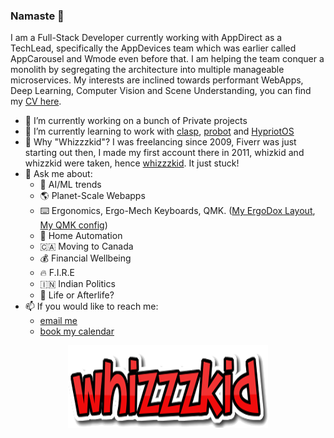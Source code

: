 ### Namaste 🙏

I am a Full-Stack Developer currently working with AppDirect as a TechLead, specifically the AppDevices team which was earlier called AppCarousel and Wmode even before that. I am helping the team conquer a monolith by segregating the architecture into multiple manageable microservices. My interests are inclined towards performant WebApps, Deep Learning, Computer Vision and Scene Understanding, you can find my [CV here](https://nishantarora.in/CV).

- 🔭 I’m currently working on a bunch of Private projects
- 🌱 I’m currently learning to work with [clasp](https://github.com/google/clasp), [probot](https://probot.github.io/) and [HypriotOS](https://github.com/hypriot)
- 🤔 Why "Whizzzkid"? I was freelancing since 2009, Fiverr was just starting out then, I made my first account there in 2011, whizkid and whizzkid were taken, hence [whizzzkid](https://www.fiverr.com/whizzzkid). It just stuck!
- 💬 Ask me about:
    - 🤖 AI/ML trends
    - 🌎 Planet-Scale Webapps
    - ⌨️ Ergonomics, Ergo-Mech Keyboards, QMK. ([My ErgoDox Layout](https://configure.ergodox-ez.com/ergodox-ez/layouts/EWV4v/latest/0), [My QMK config](https://github.com/whizzzkid/qmk_firmware/blob/master/keyboards/ergodox_ez/keymaps/whizzzkid/keymap.c))
    - 🏡 Home Automation
    - 🇨🇦 Moving to Canada
    - 💰 Financial Wellbeing
    - 🔥 F.I.R.E
    - 🇮🇳 Indian Politics
    - 👻 Life or Afterlife?
- 📫 If you would like to reach me:
    - [email me](mailto:me@nishantarora.in)
    - [book my calendar](https://nishantarora.in/cal)
    
    
<p align="center">
  <img src="https://raw.githubusercontent.com/whizzzkid/whizzzkid/master/whizzzkid-logo.png">
</p>
